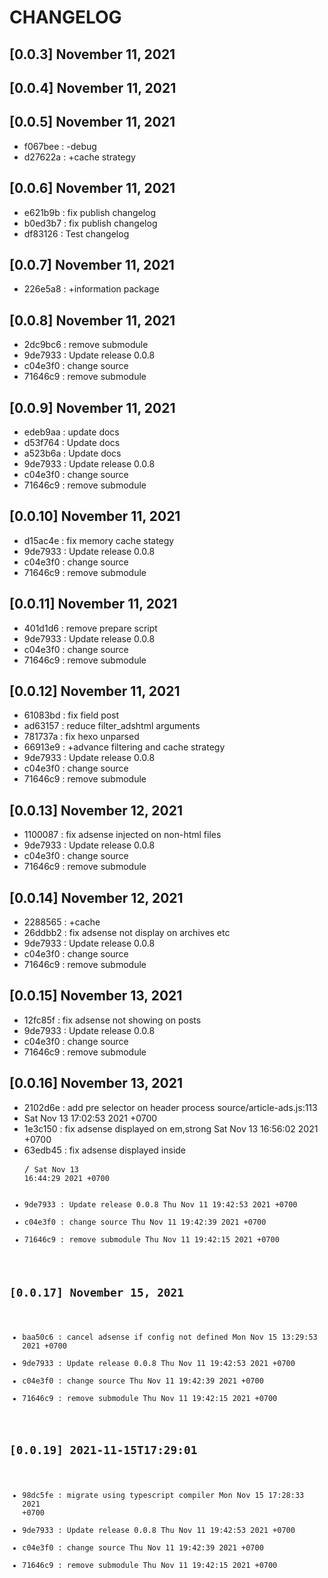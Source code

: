 # CHANGELOG

## [0.0.3] November 11, 2021
## [0.0.4] November 11, 2021
## [0.0.5] November 11, 2021
- f067bee : -debug
- d27622a : +cache strategy

## [0.0.6] November 11, 2021
- e621b9b : fix publish changelog
- b0ed3b7 : fix publish changelog
- df83126 : Test changelog

## [0.0.7] November 11, 2021
- 226e5a8 : +information package

## [0.0.8] November 11, 2021
- 2dc9bc6 : remove submodule
- 9de7933 : Update release 0.0.8
- c04e3f0 : change source
- 71646c9 : remove submodule

## [0.0.9] November 11, 2021
- edeb9aa : update docs
- d53f764 : Update docs
- a523b6a : Update docs
- 9de7933 : Update release 0.0.8
- c04e3f0 : change source
- 71646c9 : remove submodule

## [0.0.10] November 11, 2021
- d15ac4e : fix memory cache stategy
- 9de7933 : Update release 0.0.8
- c04e3f0 : change source
- 71646c9 : remove submodule

## [0.0.11] November 11, 2021
- 401d1d6 : remove prepare script
- 9de7933 : Update release 0.0.8
- c04e3f0 : change source
- 71646c9 : remove submodule

## [0.0.12] November 11, 2021
- 61083bd : fix field post
- ad63157 : reduce filter_adshtml arguments
- 781737a : fix hexo unparsed
- 66913e9 : +advance filtering and cache strategy
- 9de7933 : Update release 0.0.8
- c04e3f0 : change source
- 71646c9 : remove submodule

## [0.0.13] November 12, 2021
- 1100087 : fix adsense injected on non-html files
- 9de7933 : Update release 0.0.8
- c04e3f0 : change source
- 71646c9 : remove submodule

## [0.0.14] November 12, 2021
- 2288565 : +cache
- 26ddbb2 : fix adsense not display on archives etc
- 9de7933 : Update release 0.0.8
- c04e3f0 : change source
- 71646c9 : remove submodule

## [0.0.15] November 13, 2021
- 12fc85f : fix adsense not showing on posts
- 9de7933 : Update release 0.0.8
- c04e3f0 : change source
- 71646c9 : remove submodule

## [0.0.16] November 13, 2021
- 2102d6e : add pre selector on header process source/article-ads.js:113
- Sat Nov 13 17:02:53 2021 +0700
- 1e3c150 : fix adsense displayed on em,strong  Sat Nov 13 16:56:02 2021 +0700
- 63edb45 : fix adsense displayed inside <pre>/<code>  Sat Nov 13 16:44:29 2021 +0700
- 9de7933 : Update release 0.0.8  Thu Nov 11 19:42:53 2021 +0700
- c04e3f0 : change source  Thu Nov 11 19:42:39 2021 +0700
- 71646c9 : remove submodule  Thu Nov 11 19:42:15 2021 +0700

## [0.0.17] November 15, 2021
- baa50c6 : cancel adsense if config not defined  Mon Nov 15 13:29:53 2021 +0700
- 9de7933 : Update release 0.0.8  Thu Nov 11 19:42:53 2021 +0700
- c04e3f0 : change source  Thu Nov 11 19:42:39 2021 +0700
- 71646c9 : remove submodule  Thu Nov 11 19:42:15 2021 +0700

## [0.0.19] 2021-11-15T17:29:01
- 98dc5fe : migrate using typescript compiler  Mon Nov 15 17:28:33 2021 +0700
- 9de7933 : Update release 0.0.8  Thu Nov 11 19:42:53 2021 +0700
- c04e3f0 : change source  Thu Nov 11 19:42:39 2021 +0700
- 71646c9 : remove submodule  Thu Nov 11 19:42:15 2021 +0700

